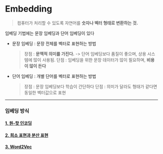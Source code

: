 # Embedding
> 컴퓨터가 처리할 수 있도록 자연어를 __숫자나 벡터 형태로 변환하는 것.__

임베딩 기법에는 문장 임베딩과 단어 임베딩이 있다
* 문장 임베딩 : 문장 전체를 벡터로 표현하는 방법
  > 장점 : __문맥적 의미를 가진다.__ -> 단어 임베딩보다 품질이 좋으며, 상용 시스템에 많이 사용됨.
  > 단점 : 임베딩을 위한 문장 데이터가 많이 필요하며, __비용이 많이 든다__
* 단어 임베딩 : 개별 단어를 벡터로 표현하는 방법
  > 장점 : 문장 임베딩보다 학습이 간단하다
  > 단점 : 의미가 달라도 형태가 같다면 동일한 벡터값으로 표현

***

### 임베딩 방식
#### [1. 원-핫 인코딩](https://github.com/BOSOEK/Machine_Learning_with_Book/blob/main/Deep_Learning_Chatbot_for_First_Time/Embedding/Word_Embedding.ipynb)
#### [2. 희소 표현과 분산 표현]()
#### [3. Word2Vec]()
